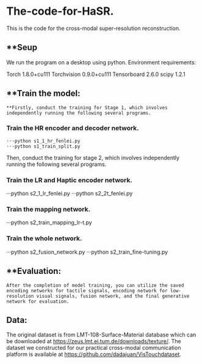 # The-code-for-HaSR.
This is the code for the cross-modal super-resolution reconstruction.

## **Seup
We run the program on a desktop using python. Environment requirements:

Torch                   1.8.0+cu111
Torchvision             0.9.0+cu111
Tensorboard             2.6.0
scipy                   1.2.1

## **Train the model:

	**Firstly, conduct the training for Stage 1, which involves independently running the following several programs.
### Train the HR encoder and decoder network.
	···python s1_1_hr_fenlei.py
	···python s1_train_split.py
 
Then, conduct the training for stage 2, which involves independently running the following several programs.
### Train the LR and Haptic encoder network.
  ···python s2_1_lr_fenlei.py
  ···python s2_2t_fenlei.py

### Train the mapping network.
 ···python s2_train_mapping_lr-t.py
  
### Train the whole network.
 ···python s2_fusion_network.py
 ···python s2_train_fine-tuning.py
  
## **Evaluation:
	After the completion of model training, you can utilize the saved encoding networks for tactile signals, encoding network for low-resolution visual signals, fusion network, and the final generative network for evaluation.

## Data:

The original dataset is from LMT-108-Surface-Material database which can be downloaded at https://zeus.lmt.ei.tum.de/downloads/texture/.
The dataset we constructed for our practical cross-modal communication platform  is available at https://github.com/dadajuan/VisTouchdataset.
